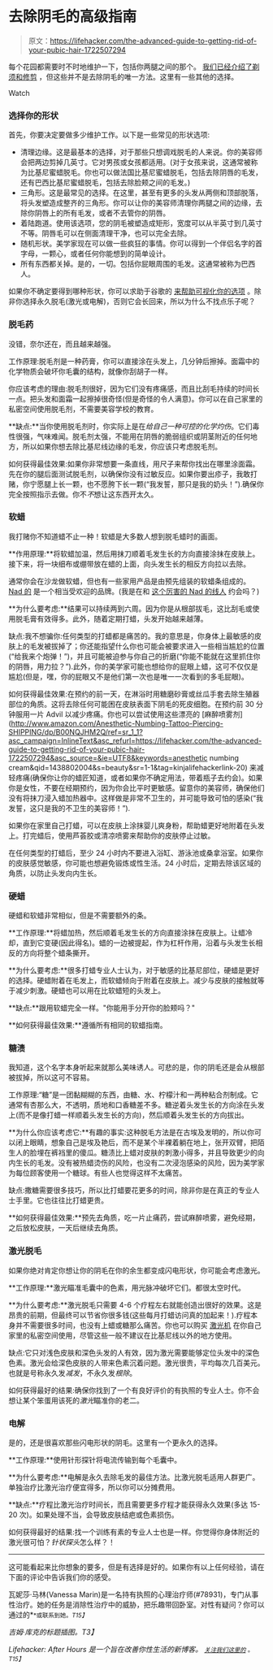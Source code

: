 # 去除阴毛的高级指南

> 原文：<https://lifehacker.com/the-advanced-guide-to-getting-rid-of-your-pubic-hair-1722507294>

每个花园都需要时不时地维护一下，包括你两腿之间的那个。 [我们已经介绍了剃须和修剪](http://afterhours.lifehacker.com/whats-the-best-way-to-shave-or-trim-my-pubic-hair-1538150367#_ga=1.200670758.98392234.1438719319) ，但这些并不是去除阴毛的唯一方法。这里有一些其他的选择。

Watch

### 选择你的形状

首先，你要决定要做多少维护工作。以下是一些常见的形状选项:

*   清理边缘。这是最基本的选择，对于那些只想调戏脱毛的人来说。你的美容师会把两边剪掉几英寸。它对男孩或女孩都适用。(对于女孩来说，这通常被称为比基尼蜜蜡脱毛。你也可以做法国比基尼蜜蜡脱毛，包括去除阴唇的毛发，还有巴西比基尼蜜蜡脱毛，包括去除脸颊之间的毛发。)
*   三角形。这是最常见的选择。在这里，甚至有更多的头发从两侧和顶部脱落，将头发塑造成整齐的三角形。你可以让你的美容师清理你两腿之间的边缘，去除你阴唇上的所有毛发，或者不去管你的阴唇。
*   着陆跑道。使用该选项，您的阴毛被塑造成矩形，宽度可以从半英寸到几英寸不等。阴唇毛可以在侧面清理干净，也可以完全去除。
*   随机形状。美学家现在可以做一些疯狂的事情。你可以得到一个伴侣名字的首字母，一颗心，或者任何你能想到的简单设计。
*   所有东西都关掉。是的，一切。包括你屁眼周围的毛发。这通常被称为巴西人。

如果你不确定要得到哪种形状，你可以求助于谷歌的 [来帮助可视化你的选项](https://upload.wikimedia.org/wikipedia/commons/0/0d/Pubic_hair_styles.svg) 。除非你选择永久脱毛(激光或电解)，否则它会长回来，所以为什么不找点乐子呢？

### 脱毛药

没错，奈尔还在，而且越来越强。

工作原理:脱毛剂是一种药膏，你可以直接涂在头发上，几分钟后擦掉。面霜中的化学物质会破坏你毛囊的结构，就像你刮胡子一样。

你应该考虑的理由:脱毛剂很好，因为它们没有疼痛感，而且比刮毛持续的时间长一点。把头发和面霜一起擦掉很奇怪(但是奇怪的令人满意)。你可以在自己家里的私密空间使用脱毛剂，不需要美容学校的教育。

**缺点:**当你使用脱毛剂时，你实际上是在*给自己一种可控的化学灼伤*。它们毒性很强，气味难闻。脱毛剂太强，不能用在阴唇的脆弱组织或阴茎附近的任何地方，所以如果你想去除比基尼线边缘的毛发，你应该只考虑脱毛剂。

如何获得最佳效果:如果你非常想要一条直线，用尺子来帮你找出在哪里涂面霜。先在你的腿后面测试脱毛剂，以确保你没有过敏反应。如果你要出疹子，我敢打赌，你宁愿腿上长一颗，也不愿胯下长一颗(“我发誓，那只是我的奶头！”).确保你完全按照指示去做。你不*不*想让这东西开太久。

### 软蜡

我打赌你不知道蜡不止一种！软蜡是大多数人想到脱毛蜡时的画面。

**作用原理:**将软蜡加温，然后用抹刀顺着毛发生长的方向直接涂抹在皮肤上。接下来，将一块细布或绷带放在蜡的上面，向头发生长的相反方向拉以去除。

通常你会在沙龙做软蜡，但也有一些家用产品是由预先组装的软蜡条组成的。 [Nad 的](http://www.nads.com/brazilian_bikini_kit) 是一个相当受欢迎的品牌。(我是在和 [这个厉害的 Nad 的线人](https://www.youtube.com/watch?v=MmDx3D6Ldrc) 约会吗？)

**为什么要考虑:**结果可以持续两到六周。因为你是从根部拔毛，这比刮毛或使用脱毛膏有效得多。此外，随着定期打蜡，头发开始越来越薄。

缺点:我不想骗你:任何类型的打蜡都是痛苦的。我的意思是，你身体上最敏感的皮肤上的毛发被拔掉了；你还能指望什么你也可能会被要求进入一些相当尴尬的位置(“给我来个炮弹！”)，并且可能被迫参与你自己的折磨(“你能不能就在这里抓住你的阴唇，用力拉？”).此外，你的美学家可能也想给你的屁眼上蜡，这可不仅仅是尴尬(但是，嘿，你的屁眼又不是他们第一次也是唯一一次看到的多毛屁眼)。

如何获得最佳效果:在预约的前一天，在淋浴时用糖磨砂膏或丝瓜手套去除生殖器部位的角质。这将去除任何可能困在皮肤表面下阴毛的死皮细胞。在预约前 30 分钟服用一片 Advil 以减少疼痛。你也可以尝试使用这些漂亮的 [麻醉喷雾剂](http://www.amazon.com/Anesthetic-Numbing-Tattoo-Piercing-SHIPPING/dp/B00NQJHM2Q/ref=sr_1_1?asc_campaign=InlineText&asc_refurl=https://lifehacker.com/the-advanced-guide-to-getting-rid-of-your-pubic-hair-1722507294&asc_source=&ie=UTF8&keywords=anesthetic numbing cream&qid=1438802004&s=beauty&sr=1-1&tag=kinjalifehackerlink-20) 来减轻疼痛(确保你让你的蜡匠知道，或者如果你不确定用法，带着瓶子去约会)。如果你是女性，不要在经期预约，因为你会比平时更敏感。留意你的美容师，确保他们没有将抹刀浸入蜡加热器中。这样做是非常不卫生的，并可能导致可怕的感染(“我发誓，这只是我的不卫生的美容师！”).

如果你在家里自己打蜡，可以在皮肤上涂抹婴儿爽身粉，帮助蜡更好地附着在头发上。打完蜡后，使用芦荟胶或清凉喷雾来帮助你的皮肤停止过敏。

在任何类型的打蜡后，至少 24 小时内不要进入浴缸、游泳池或桑拿浴室。如果你的皮肤感觉敏感，你可能也想避免锻炼或性生活。24 小时后，定期去除该区域的角质，以防止头发向内生长。

### 硬蜡

硬蜡和软蜡非常相似，但是不需要额外的条。

**工作原理:**将蜡加热，然后顺着毛发生长的方向直接涂抹在皮肤上。让蜡冷却，直到它变硬(因此得名)。蜡的一边被提起，作为杠杆作用，沿着与头发生长相反的方向将整个蜡条撕开。

**为什么要考虑:**很多打蜡专业人士认为，对于敏感的比基尼部位，硬蜡是更好的选择。硬蜡附着在毛发上，而软蜡倾向于附着在皮肤上。减少与皮肤的接触就等于减少刺激。硬蜡也可以用在比软蜡短的头发上。

**缺点:**跟用软蜡完全一样。"你能用手分开你的脸颊吗？"

**如何获得最佳效果:**遵循所有相同的软蜡指南。

### 糖渍

我知道，这个名字本身听起来就那么美味诱人。可悲的是，你的阴毛还是会从根部被拔掉，所以这可不容易。

工作原理:“糖”是一团黏糊糊的东西，由糖、水、柠檬汁和一两种粘合剂制成。它通常有杏那么大，不透明，质地和口香糖差不多。糖逆着头发生长的方向涂在头发上(而不是像打蜡一样顺着头发生长的方向)，然后顺着头发生长的方向拔出。

**为什么你应该考虑它:**有趣的事实:这种脱毛方法是在古埃及发明的，所以你可以闭上眼睛，想象自己是埃及艳后，而不是某个半裸着躺在地上，张开双臂，把陌生人的脸埋在裤裆里的傻瓜。糖渍比上蜡对皮肤的刺激小得多，并且导致更少的向内生长的毛发。没有被热蜡烫伤的风险，也没有二次浸泡感染的风险，因为美学家为每位顾客使用一个糖球。有些人也觉得这样不太痛苦。

缺点:撒糖需要很多技巧，所以比打蜡要花更多的时间，除非你是在真正的专业人士手里。它也往往比打蜡更贵。

**如何获得最佳效果:**预先去角质，吃一片止痛药，尝试麻醉喷雾，避免经期，之后放松皮肤，一天后继续去角质。

### 激光脱毛

如果你绝对肯定你想让你的阴毛在你的余生都变成闪电形状，你可能会考虑激光。

**工作原理:**激光瞄准毛囊中的色素，用光脉冲破坏它们。都很太空时代。

**为什么要考虑:**激光脱毛只需要 4-6 个疗程左右就能创造出很好的效果。这是昂贵的前期，但最终可以节省你很多钱(这些每月打蜡访问真的加起来！).疗程本身并不需要很多时间，也没有上蜡或糖那么痛苦。你也可以购买 [激光机](http://www.triabeauty.com/) 在你自己家里的私密空间使用，尽管这些一般不建议在比基尼线以外的地方使用。

缺点:它只对浅色皮肤和深色头发的人有效，因为激光需要能够定位头发中的深色色素。激光会给深色皮肤的人带来色素沉着问题。激光很贵，平均每次几百美元。也就是号称永久发*减发*，不永久发*根除*。

如何获得最好的结果:确保你找到了一个有良好评价的有执照的专业人士。你不会想让某个笨蛋用该死的*激光*瞄准你的老二。

### 电解

是的，还是很喜欢那些闪电形状的阴毛。这里有一个更永久的选择。

**工作原理:**使用针形探针将电流传输到每个毛囊中。

**为什么要考虑:**电解是永久去除毛发的最佳方法。比激光脱毛适用人群更广。单独治疗比激光治疗便宜得多，所以你可以分摊费用。

**缺点:**疗程比激光治疗时间长，而且需要更多疗程才能获得永久效果(多达 15-20 次)。如果处理不当，会导致皮肤结疤或色素损伤。

如何获得最好的结果:找一个训练有素的专业人士也是一样。你觉得你身体附近的激光很可怕？*针状探头*怎么样？！

* * *

这可能看起来比你想象的要多，但是有选择是好的。如果你有以上任何经验，请在下面的评论中告诉我们你的感受。

瓦妮莎·马林(Vanessa Marin)是一名持有执照的心理治疗师(#78931)，专门从事性治疗。她的任务是消除性治疗中的威胁，把乐趣带回卧室。对性有疑问？你可以通过的[<small></small>](mailto:Vanessa.Marin@Lifehacker.com)*<small>*或联系到她。*T15】</small>*

*吉姆·库克的标题插图。T3】*

*Lifehacker: After Hours 是一个旨在改善你性生活的新博客。 [<small>*关注我们这里的*</small>](https://twitter.com/LHAfterHours) <small>*。*T15】</small>*